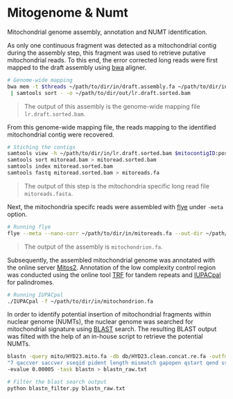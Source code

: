 # Mitogenome & Numt
Mitochondrial genome assembly, annotation and NUMT identification.

As only one continuous fragment was detected as a mitochondrial contig during the assembly step, this fragment was used to retrieve putative mitochondrial reads. To this end, the error corrected long reads were first mapped 
to the draft assembly using [bwa](https://github.com/lh3/bwa) aligner.
```bash
# Genome-wide mapping
bwa mem -t $threads ~/path/to/dir/in/draft.assembly.fa ~/path/to/dir/in/lr.corrected.fa.gz | samtools view -buS - \
 | samtools sort - -o ~/path/to/dir/out/lr.draft.sorted.bam
```
> The output of this assembly is the genome-wide mapping file `lr.draft.sorted.bam`.

From this genome-wide mapping file, the reads mapping to the identified mitochondrial contig were recovered.
```bash
# Stiching the contigs
samtools view -h ~/path/to/dir/in/lr.draft.sorted.bam $mitocontigID:position > mitoread.bam
samtools sort mitoread.bam > mitoread.sorted.bam
samtools index mitoread.sorted.bam 
samtools fastq mitoread.sorted.bam > mitoreads.fa
```
> The output of this step is the mitochondria specific long read file `mitoreads.fasta`.

Next, the mitochondria specifc reads were assembled with [flye](https://github.com/fenderglass/Flye) under `-meta` option.
```bash
# Running flye
flye --meta --nano-corr ~/path/to/dir/in/mitoreads.fa --out-dir ~/path/to/dir/out/mitochondrion --threads $threads
```
> The output of the assembly is `mitochondrion.fa`.

Subsequently, the assembled mitochondrial genome was annotated with the online server [Mitos2](http://mitos2.bioinf.uni-leipzig.de/index.py). Annotation of the low complexity control region was conducted using the online tool 
[TRF](https://tandem.bu.edu/trf/trf.html) for tandem repeats and [IUPACpal](https://github.com/steven31415/IUPACpal) for palindromes.
```bash
# Running IUPACpal
./IUPACpal -f ~/path/to/dir/in/mitochondrion.fa
 ```
In order to identify potential insertion of mitochondrial fragments within nuclear genome (NUMTs), the nuclear genome was searched for mitochondrial signature using [BLAST](https://blast.ncbi.nlm.nih.gov/Blast.cgi) search. The resulting BLAST output was filted with the help of an in-house script to retrieve the potential NUMTs.
```bash
blastn -query mito/HYD23.mito.fa -db db/HYD23.clean.concat.re.fa -outfmt \
"7 qaccver saccver sseqid pident length mismatch gapopen qstart qend sstart send evalue bitscore qcovs qcovhsp" \
-evalue 0.00005 -task blastn > blastn_raw.txt

# Filter the blast search output
python blastn_filter.py blastn_raw.txt
```

